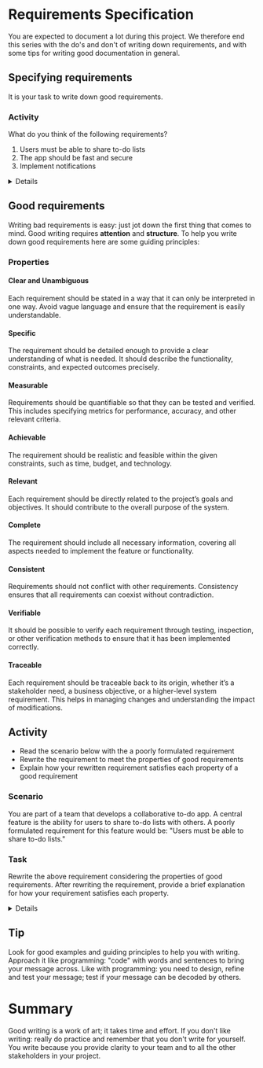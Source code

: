 # Requirements Specification
You are expected to document a lot during this project. We therefore end this series with the do's and don't of writing down requirements, and with some tips for writing good documentation in general.

## Specifying requirements
It is your task to write down good requirements.

### Activity
What do you think of the following requirements?

1. Users must be able to share to-do lists
2. The app should be fast and secure
3. Implement notifications

<details>

### Possible Answer
1. Users must be able to share to-do lists:

This requirement is too vague. It doesn't specify how users will share the lists, with whom they can share them, or any permissions and access control details.

2. The app should be fast and secure

This is a non-specific requirement. "Fast" and "secure" are subjective terms and need clear definitions and measurable criteria.

3. Implement notification

This lacks detail about the types of notifications (e.g., email, push notifications), what triggers them, and the customization options available to users.

</details>

## Good requirements
Writing bad requirements is easy: just jot down the first thing that comes to mind. Good writing requires **attention** and **structure**. To help you write down good requirements here are some guiding principles:

### Properties

#### Clear and Unambiguous
Each requirement should be stated in a way that it can only be interpreted in one way. Avoid vague language and ensure that the requirement is easily understandable.

#### Specific
The requirement should be detailed enough to provide a clear understanding of what is needed. It should describe the functionality, constraints, and expected outcomes precisely.

#### Measurable
Requirements should be quantifiable so that they can be tested and verified. This includes specifying metrics for performance, accuracy, and other relevant criteria.

#### Achievable
The requirement should be realistic and feasible within the given constraints, such as time, budget, and technology.

#### Relevant
Each requirement should be directly related to the project’s goals and objectives. It should contribute to the overall purpose of the system.

#### Complete
The requirement should include all necessary information, covering all aspects needed to implement the feature or functionality.

#### Consistent
Requirements should not conflict with other requirements. Consistency ensures that all requirements can coexist without contradiction.

#### Verifiable
It should be possible to verify each requirement through testing, inspection, or other verification methods to ensure that it has been implemented correctly.

#### Traceable
Each requirement should be traceable back to its origin, whether it’s a stakeholder need, a business objective, or a higher-level system requirement. This helps in managing changes and understanding the impact of modifications.

## Activity
- Read the scenario below with the a poorly formulated requirement
- Rewrite the requirement to meet the properties of good requirements
- Explain how your rewritten requirement satisfies each property of a good requirement

### Scenario
You are part of a team that develops a collaborative to-do app. A central feature is the ability for users to share to-do lists with others. A poorly formulated requirement for this feature would be: "Users must be able to share to-do lists."

### Task
Rewrite the above requirement considering the properties of good requirements. After rewriting the requirement, provide a brief explanation for how your requirement satisfies each property.

<details>

### Possible Answer
Rewritten requirement into multiple parts:

- Users must be able to share to-do lists with other registered users by entering their username with the @-symbol, like @hoofr
- Shared users should have the ability to view, edit, and complete tasks on the shared list
- Notifications must be sent to shared users when a list is shared with them, and the owner of the list should be able to revoke access at any time
- The sharing functionality must be accessible within the to-do list interface and must respond within 2 seconds after the share button is clicked

**Clear and Unambiguous:** The requirement specifies that sharing is done by entering a username and that only registered users can be shared with. It also clarifies the permissions shared users will have.

**Specific:** It details what actions shared users can perform (view, edit, complete tasks) and how notifications and revoking access should work.

**Measurable:** The response time of 2 seconds for the sharing functionality is a quantifiable metric.

**Achievable:** Assuming current technology and resources, this requirement is realistic and feasible.

**Relevant:** Sharing to-do lists is directly related to the collaborative nature of the app.

**Complete:** It covers all necessary aspects of the sharing functionality, including permissions, notifications, and access control.

**Consistent:** There are no conflicting elements within the requirement or with other potential requirements.

**Verifiable:** The requirement can be tested through functional testing (e.g., sharing a list, editing tasks) and performance testing (response time).

**Traceable:** This requirement can be traced back to the need for collaborative features in the app.

</details>

## Tip
Look for good examples and guiding principles to help you with writing. Approach it like programming: "code" with words and sentences to bring your message across. Like with programming: you need to design, refine and test your message; test if your message can be decoded by others.

# Summary
Good writing is a work of art; it takes time and effort. If you don't like writing: really do practice and remember that you don't write for yourself. You write because you provide clarity to your team and to all the other stakeholders in your project.